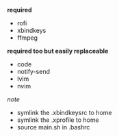 **required**    
- rofi    
- xbindkeys    
- ffmpeg    

**required too but easily replaceable**    
- code    
- notify-send    
- lvim    
- nvim    


*note*    
- symlink the .xbindkeysrc to home    
- symlink the .xprofile to home    
- source main.sh in .bashrc

